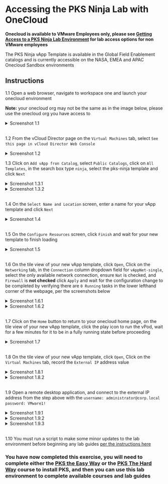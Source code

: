 # Accessing the PKS Ninja Lab with OneCloud

**Onecloud is available to VMware Employees only, please see [Getting Access to a PKS Ninja Lab Environment](https://github.com/CNA-Tech/PKS-Ninja/tree/master/Courses/GetLabAccess-LA8528) for lab access options for non VMware employees**

The PKS Ninja vApp Template is available in the Global Field Enablement catalogs and is currently accessible on the NASA, EMEA and APAC Onecloud Sandbox environments

## Instructions

1.1 Open a web browser, navigate to workspace one and launch your onecloud environment

**Note:** your onecloud org may not be the same as in the image below, please use the onecloud org you have access to

<details><summary>Screenshot 1.1</summary>
<img src="Images/2018-12-24-16-58-07.png">
</details>
<br/>

1.2 From the vCloud Director page on the `Virtual Machines` tab, select `See this page in vCloud Director Web Console`

<details><summary>Screenshot 1.2</summary>
<img src="Images/2019-01-11-02-33-59.png">
</details>

1.3 Click on `Add vApp fron Catalog`, select `Public Catalogs`, click on `All Templates`, in the search box type `ninja`, select the pks-ninja template and click `Next`

<details><summary>Screenshot 1.3.1</summary>
<img src="Images/2018-12-24-17-20-51.png">
</details>

<details><summary>Screenshot 1.3.2</summary>
<img src="Images/2019-01-11-02-37-06.png">
</details>
<br/>

1.4 On the `Select Name and Location` screen, enter a name for your vApp template and click `Next`

<details><summary>Screenshot 1.4</summary>
<img src="Images/2018-12-24-17-28-17.png">
</details>
<br/>

1.5 On the `Configure Resources` screen, click `Finish` and wait for your new template to finish loading

<details><summary>Screenshot 1.5</summary>
<img src="Images/2018-12-24-17-29-40.png">
</details>
<br/>

1.6 On the tile view of your new vApp template, click `Open`, Click on the `Networking` tab, in the `Connection` column dropdown field for `vAppNet-single`, select the only available network connection, ensure `Nat` is checked, and `Firewall` is __not checked__ click `Apply` and wait for the configuration change to be completed by verifying there are `0 Running` tasks in the lower lefthand corner of the webpage, per the screenshots below

<details><summary>Screenshot 1.6.1</summary>
<img src="Images/OnClouNinjaLab.PNG">
</details>

<details><summary>Screenshot 1.6.2</summary>
<img src="Images/2019-01-11-02-47-55.png">
</details>
<br/>

1.7 Click on the `Home` button to return to your onecloud home page, on the tile view of your new vApp template, click the play icon to run the vPod, wait for a few minutes for it to be in a fully running state before proceeding

<details><summary>Screenshot 1.7</summary>
<img src="Images/2018-12-24-17-32-06.png">
</details>
<br/>

1.8 On the tile view of your new vApp template, click `Open`, Click on the `Virtual Machines` tab, record the `External IP` address value

<details><summary>Screenshot 1.8.1</summary>
<img src="Images/2018-12-24-17-34-44.png">
</details>

<details><summary>Screenshot 1.8.2</summary>
<img src="Images/2018-12-24-17-36-41.png">
</details>
<br/>

1.9 Open a remote desktop application, and connect to the external IP address from the step above with the `username: administrator@corp.local` `password: VMware1!`

<details><summary>Screenshot 1.9.1</summary>
<img src="Images/2018-12-24-17-39-30.png">
</details>

<details><summary>Screenshot 1.9.2</summary>
<img src="Images/2018-12-24-17-40-00.png">
</details>

<details><summary>Screenshot 1.9.3</summary>
<img src="Images/2018-12-24-17-41-17.png">
</details>
<br/>

1.10 You must run a script to make some minor updates to the lab environment before beginning any lab guides [per the instructions here](https://github.com/CNA-Tech/PKS-Ninja/blob/master/Labrary/Microlabs/NinjaLabPrepScript-CI4231.md)

### You have now completed this exercise, you will need to complete either the [PKS the Easy Way](https://github.com/CNA-Tech/PKS-Ninja/tree/master/Courses/PksTheEasyWay-PE6650) or the [PKS The Hard Way](https://github.com/CNA-Tech/PKS-Ninja/tree/master/Courses/PksTheHardWay-PH7885) course to install PKS, and then you can use this lab environment to complete available courses and lab guides
